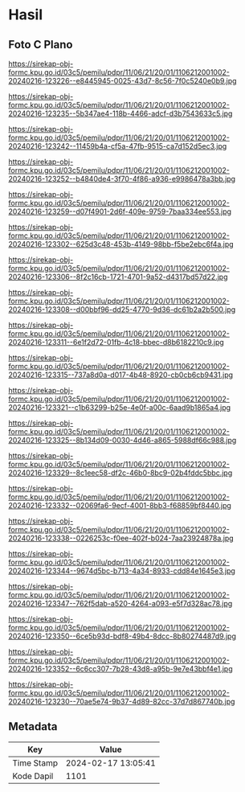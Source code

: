 # Hasil

## Foto C Plano

https://sirekap-obj-formc.kpu.go.id/03c5/pemilu/pdpr/11/06/21/20/01/1106212001002-20240216-123226--e8445945-0025-43d7-8c56-7f0c5240e0b9.jpg

https://sirekap-obj-formc.kpu.go.id/03c5/pemilu/pdpr/11/06/21/20/01/1106212001002-20240216-123235--5b347ae4-118b-4466-adcf-d3b7543633c5.jpg

https://sirekap-obj-formc.kpu.go.id/03c5/pemilu/pdpr/11/06/21/20/01/1106212001002-20240216-123242--11459b4a-cf5a-47fb-9515-ca7d152d5ec3.jpg

https://sirekap-obj-formc.kpu.go.id/03c5/pemilu/pdpr/11/06/21/20/01/1106212001002-20240216-123252--b4840de4-3f70-4f86-a936-e9986478a3bb.jpg

https://sirekap-obj-formc.kpu.go.id/03c5/pemilu/pdpr/11/06/21/20/01/1106212001002-20240216-123259--d07f4901-2d6f-409e-9759-7baa334ee553.jpg

https://sirekap-obj-formc.kpu.go.id/03c5/pemilu/pdpr/11/06/21/20/01/1106212001002-20240216-123302--625d3c48-453b-4149-98bb-f5be2ebc6f4a.jpg

https://sirekap-obj-formc.kpu.go.id/03c5/pemilu/pdpr/11/06/21/20/01/1106212001002-20240216-123306--8f2c16cb-1721-4701-9a52-d4317bd57d22.jpg

https://sirekap-obj-formc.kpu.go.id/03c5/pemilu/pdpr/11/06/21/20/01/1106212001002-20240216-123308--d00bbf96-dd25-4770-9d36-dc61b2a2b500.jpg

https://sirekap-obj-formc.kpu.go.id/03c5/pemilu/pdpr/11/06/21/20/01/1106212001002-20240216-123311--6e1f2d72-01fb-4c18-bbec-d8b6182210c9.jpg

https://sirekap-obj-formc.kpu.go.id/03c5/pemilu/pdpr/11/06/21/20/01/1106212001002-20240216-123315--737a8d0a-d017-4b48-8920-cb0cb6cb9431.jpg

https://sirekap-obj-formc.kpu.go.id/03c5/pemilu/pdpr/11/06/21/20/01/1106212001002-20240216-123321--c1b63299-b25e-4e0f-a00c-6aad9b1865a4.jpg

https://sirekap-obj-formc.kpu.go.id/03c5/pemilu/pdpr/11/06/21/20/01/1106212001002-20240216-123325--8b134d09-0030-4d46-a865-5988df66c988.jpg

https://sirekap-obj-formc.kpu.go.id/03c5/pemilu/pdpr/11/06/21/20/01/1106212001002-20240216-123329--8c1eec58-df2c-46b0-8bc9-02b4fddc5bbc.jpg

https://sirekap-obj-formc.kpu.go.id/03c5/pemilu/pdpr/11/06/21/20/01/1106212001002-20240216-123332--02069fa6-9ecf-4001-8bb3-f68859bf8440.jpg

https://sirekap-obj-formc.kpu.go.id/03c5/pemilu/pdpr/11/06/21/20/01/1106212001002-20240216-123338--0226253c-f0ee-402f-b024-7aa23924878a.jpg

https://sirekap-obj-formc.kpu.go.id/03c5/pemilu/pdpr/11/06/21/20/01/1106212001002-20240216-123344--9674d5bc-b713-4a34-8933-cdd84e1645e3.jpg

https://sirekap-obj-formc.kpu.go.id/03c5/pemilu/pdpr/11/06/21/20/01/1106212001002-20240216-123347--762f5dab-a520-4264-a093-e5f7d328ac78.jpg

https://sirekap-obj-formc.kpu.go.id/03c5/pemilu/pdpr/11/06/21/20/01/1106212001002-20240216-123350--6ce5b93d-bdf8-49b4-8dcc-8b80274487d9.jpg

https://sirekap-obj-formc.kpu.go.id/03c5/pemilu/pdpr/11/06/21/20/01/1106212001002-20240216-123352--6c6cc307-7b28-43d8-a95b-9e7e43bbf4e1.jpg

https://sirekap-obj-formc.kpu.go.id/03c5/pemilu/pdpr/11/06/21/20/01/1106212001002-20240216-123230--70ae5e74-9b37-4d89-82cc-37d7d867740b.jpg


## Metadata

| Key        | Value               |
| ---------- | ------------------- |
| Time Stamp | 2024-02-17 13:05:41 |
| Kode Dapil | 1101                |



